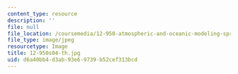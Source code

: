 ```yaml
---
content_type: resource
description: ''
file: null
file_location: /coursemedia/12-950-atmospheric-and-oceanic-modeling-spring-2004/d6a40bb4d3ab93e69739b52cef313bcd_12-950s04-th.jpg
file_type: image/jpeg
resourcetype: Image
title: 12-950s04-th.jpg
uid: d6a40bb4-d3ab-93e6-9739-b52cef313bcd
---
```


